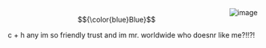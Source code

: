 
<img align="right" src="https://files.catbox.moe/0n0xip.png" alt="image" />

</p> <p align="center"> $${\color{blue}Blue}$$

</p> <p align="center">c + h any im so friendly trust and im mr. worldwide who doesnr like me?!!?!
